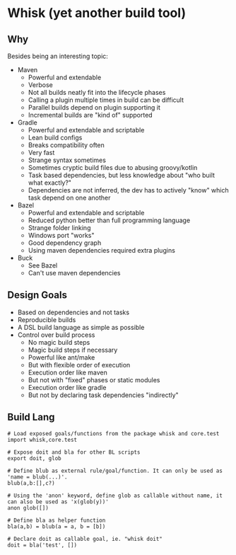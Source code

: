 # Whisk (yet another build tool)

## Why
Besides being an interesting topic:
* Maven
    * Powerful and extendable
    * Verbose 
    * Not all builds neatly fit into the lifecycle phases
    * Calling a plugin multiple times in build can be difficult
    * Parallel builds depend on plugin supporting it
    * Incremental builds are "kind of" supported
* Gradle
    * Powerful and extendable and scriptable
    * Lean build configs
    * Breaks compatibility often
    * Very fast
    * Strange syntax sometimes
    * Sometimes cryptic build files due to abusing groovy/kotlin
    * Task based dependencies, but less knowledge about "who built what exactly?"
    * Dependencies are not inferred, the dev has to actively "know" which task depend on one another
* Bazel
    * Powerful and extendable and scriptable
    * Reduced python better than full programming language
    * Strange folder linking
    * Windows port "works"
    * Good dependency graph
    * Using maven dependencies required extra plugins
* Buck
    * See Bazel
    * Can't use maven dependencies
    

## Design Goals
* Based on dependencies and not tasks 
* Reproducible builds
* A DSL build language as simple as possible
* Control over build process
    * No magic build steps
    * Magic build steps if necessary
    * Powerful like ant/make
    * But with flexible order of execution
    * Execution order like maven
    * But not with "fixed" phases or static modules
    * Execution order like gradle
    * But not by declaring task dependencies "indirectly"

## Build Lang
```text
# Load exposed goals/functions from the package whisk and core.test
import whisk,core.test

# Expose doit and bla for other BL scripts
export doit, glob

# Define blub as external rule/goal/function. It can only be used as 'name = blub(...)'. 
blub(a,b:[],c?)

# Using the 'anon' keyword, define glob as callable without name, it can also be used as 'x(glob(y))'
anon glob([])  

# Define bla as helper function
bla(a,b) = blub(a = a, b = [b]) 

# Declare doit as callable goal, ie. "whisk doit" 
doit = bla('test', [])
```

